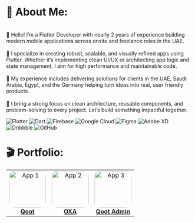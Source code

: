 # 👀 About Me:

<br>👋 Hello! I’m a Flutter Developer with nearly 2 years of experience building modern mobile applications across onsite and freelance roles in the UAE.<br><br>📱 I specialize in creating robust, scalable, and visually refined apps using Flutter. Whether it’s implementing clean UI/UX or architecting app logic and state management, I aim for high performance and maintainable code.<br><br>💼 My experience includes delivering solutions for clients in the UAE, Saudi Arabia, Egypt, and the Germany helping turn ideas into real, user friendly products.<br><br>🚀 I bring a strong focus on clean architecture, reusable components, and problem-solving to every project. Let’s build something impactful together.





![Flutter](https://img.shields.io/badge/Flutter-%2302569B.svg?style=plastic&logo=Flutter&logoColor=white) ![Dart](https://img.shields.io/badge/dart-%230175C2.svg?style=plastic&logo=dart&logoColor=white) ![Firebase](https://img.shields.io/badge/firebase-%23039BE5.svg?style=plastic&logo=firebase) ![Google Cloud](https://img.shields.io/badge/GoogleCloud-%234285F4.svg?style=plastic&logo=google-cloud&logoColor=white) ![Figma](https://img.shields.io/badge/figma-%23F24E1E.svg?style=plastic&logo=figma&logoColor=white) ![Adobe XD](https://img.shields.io/badge/Adobe%20XD-470137?style=plastic&logo=Adobe%20XD&logoColor=#FF61F6) ![Dribbble](https://img.shields.io/badge/Dribbble-EA4C89?style=plastic&logo=dribbble&logoColor=white) ![GitHub](https://img.shields.io/badge/github-%23121011.svg?style=plastic&logo=github&logoColor=white)






# 🎬 Portfolio:

<table align="center">
  <tr>
    <td align="center">
      <a href="https://play.google.com/store/apps/details?id=com.example.app1" target="_blank">
        <img
          src="https://play-lh.googleusercontent.com/zIKI5uYSwcx9ym8lktnCDpDe0kdH1aw-kQer5NyflPSBcvgBFF0K3kA68w304jH8NKmX=w480-h960-rw"
          alt="App 1"
          width="100"
          style="border-radius:15px;"
        /><br/>
        <b>Qoot</b>
      </a>
    </td>
    <td align="center">
      <a href="https://github.com/yourusername/app2" target="_blank">
        <img
          src="https://play-lh.googleusercontent.com/KTLbxx5TQyjNRCn4YKdtjC6b5Vk9RAELgTqtAduUPThvZxaeP6r0M3FpeUZSYuJutBuu=w480-h960-rw"
          alt="App 2"
          width="100"
          style="border-radius:15px;"
        /><br/>
        <b>OXA</b>
      </a>
    </td>
    <td align="center">
      <a href="https://example.com/demo/app3" target="_blank">
        <img
          src="https://play-lh.googleusercontent.com/6qlqqZUPe8r40vARk5abR8B4wuTTmP7zAie8iQdjXVOjpIBXEDVUAZ3ejLxAqgxRtA=w480-h960-rw"
          alt="App 3"
          width="100"
          style="border-radius:15px;"
        /><br/>
        <b>Qoot Admin</b>
      </a>
    </td>
  </tr>
</table>


